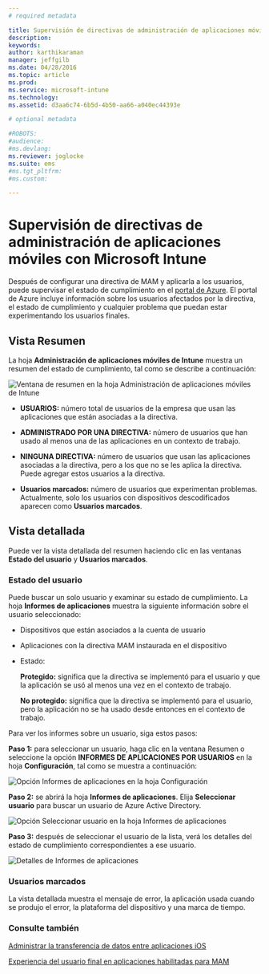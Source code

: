 ```yaml
---
# required metadata

title: Supervisión de directivas de administración de aplicaciones móviles con Microsoft Intune | Microsoft Intune
description:
keywords:
author: karthikaraman
manager: jeffgilb
ms.date: 04/28/2016
ms.topic: article
ms.prod:
ms.service: microsoft-intune
ms.technology:
ms.assetid: d3aa6c74-6b5d-4b50-aa66-a040ec44393e

# optional metadata

#ROBOTS:
#audience:
#ms.devlang:
ms.reviewer: joglocke
ms.suite: ems
#ms.tgt_pltfrm:
#ms.custom:

---
```


# Supervisión de directivas de administración de aplicaciones móviles con Microsoft Intune
Después de configurar una directiva de MAM y aplicarla a los usuarios, puede supervisar el estado de cumplimiento en el [portal de Azure](https://portal.azure.com). El portal de Azure incluye información sobre los usuarios afectados por la directiva, el estado de cumplimiento y cualquier problema que puedan estar experimentando los usuarios finales.
## Vista Resumen
La hoja **Administración de aplicaciones móviles de Intune** muestra un resumen del estado de cumplimiento, tal como se describe a continuación:


![Ventana de resumen en la hoja Administración de aplicaciones móviles de Intune](../media/mam-azure-portal-user-status-summary.png)

-   **USUARIOS:** número total de usuarios de la empresa que usan las aplicaciones que están asociadas a la directiva.

-   **ADMINISTRADO POR UNA DIRECTIVA:** número de usuarios que han usado al menos una de las aplicaciones en un contexto de trabajo.

-   **NINGUNA DIRECTIVA:** número de usuarios que usan las aplicaciones asociadas a la directiva, pero a los que no se les aplica la directiva.  Puede agregar estos usuarios a la directiva.

- **Usuarios marcados:** número de usuarios que experimentan problemas. Actualmente, solo los usuarios con dispositivos descodificados aparecen como **Usuarios marcados**.


## Vista detallada
Puede ver la vista detallada del resumen haciendo clic en las ventanas **Estado del usuario** y **Usuarios marcados**.

### Estado del usuario
Puede buscar un solo usuario y examinar su estado de cumplimiento. La hoja **Informes de aplicaciones** muestra la siguiente información sobre el usuario seleccionado:
- Dispositivos que están asociados a la cuenta de usuario
- Aplicaciones con la directiva MAM instaurada en el dispositivo
- Estado:

  **Protegido:** significa que la directiva se implementó para el usuario y que la aplicación se usó al menos una vez en el contexto de trabajo.

  **No protegido:** significa que la directiva se implementó para el usuario, pero la aplicación no se ha usado desde entonces en el contexto de trabajo.

Para ver los informes sobre un usuario, siga estos pasos:

**Paso 1:** para seleccionar un usuario, haga clic en la ventana Resumen o seleccione la opción **INFORMES DE APLICACIONES POR USUARIOS** en la hoja **Configuración**, tal como se muestra a continuación:

![Opción Informes de aplicaciones en la hoja Configuración](../media/mam-azure-portal-app-reporting-by-user-settings-blade.png)

**Paso 2:** se abrirá la hoja **Informes de aplicaciones**. Elija **Seleccionar usuario** para buscar un usuario de Azure Active Directory.

![Opción Seleccionar usuario en la hoja Informes de aplicaciones](../media/mam-azure-portal-app-reporting-select-user.png)

**Paso 3:** después de seleccionar el usuario de la lista, verá los detalles del estado de cumplimiento correspondientes a ese usuario.

![Detalles de Informes de aplicaciones](../media/mam-azure-portal-app-reporting-by-user.png)
### Usuarios marcados
La vista detallada muestra el mensaje de error, la aplicación usada cuando se produjo el error, la plataforma del dispositivo y una marca de tiempo.  

### Consulte también
[Administrar la transferencia de datos entre aplicaciones iOS](manage-data-transfer-between-ios-apps-with-microsoft-intune.md)

[Experiencia del usuario final en aplicaciones habilitadas para MAM](end-user-experience-for-mam-enabled-apps-with-microsoft-intune.md)


<!--HONumber=Jun16_HO2-->


